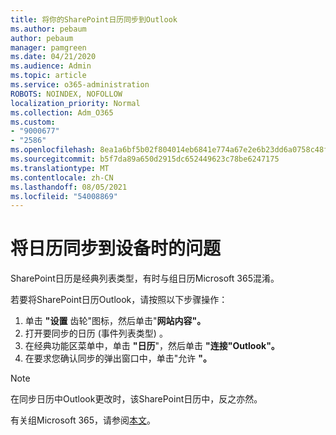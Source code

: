 ```yaml
---
title: 将你的SharePoint日历同步到Outlook
ms.author: pebaum
author: pebaum
manager: pamgreen
ms.date: 04/21/2020
ms.audience: Admin
ms.topic: article
ms.service: o365-administration
ROBOTS: NOINDEX, NOFOLLOW
localization_priority: Normal
ms.collection: Adm_O365
ms.custom:
- "9000677"
- "2586"
ms.openlocfilehash: 8ea1a6bf5b02f804014eb6841e774a67e2e6b23dd6a0758c48f05271644f1601
ms.sourcegitcommit: b5f7da89a650d2915dc652449623c78be6247175
ms.translationtype: MT
ms.contentlocale: zh-CN
ms.lasthandoff: 08/05/2021
ms.locfileid: "54008869"
---
```

# <a name="issues-synchronizing-your-calendar-to-devices"></a>将日历同步到设备时的问题

SharePoint日历是经典列表类型，有时与组日历Microsoft 365混淆。

若要将SharePoint日历Outlook，请按照以下步骤操作：

1. 单击 **"设置** 齿轮"图标，然后单击"**网站内容"。**
2. 打开要同步的日历 (事件列表类型) 。
3. 在经典功能区菜单中，单击 **"日历**"，然后单击 **"连接"Outlook"。**
4. 在要求您确认同步的弹出窗口中，单击"允许 **"。**

>[!Note]
> 在同步日历中Outlook更改时，该SharePoint日历中，反之亦然。

有关组Microsoft 365，请参阅[本文](https://support.office.com/article/Learn-about-Office-365-groups-b565caa1-5c40-40ef-9915-60fdb2d97fa2)。
